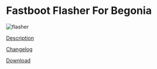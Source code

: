 # Fastboot Flasher For Begonia

![flasher](https://user-images.githubusercontent.com/74534100/145926397-9e618d74-6712-4486-aae1-be1b67ff5075.png)


[Description](https://telegra.ph/Vozmozhnosti-Flasher-02-01)

[Changelog](https://telegra.ph/CHejndzhlog-02-01)

[Download](https://drive.google.com/file/d/1aph-zom1uNnqbLB-eQOZ7g0kpPU6L-de/view?usp=sharing)
